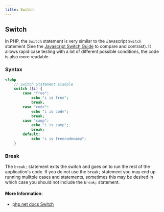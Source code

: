 ```yaml
---
title: Switch
---
```

## Switch
In PHP, the `Switch` statement is very similar to the Javascript `Switch` statement (See the <a href="/javascript/switch-statements">Javascript Switch Guide</a> to compare and contrast). It allows rapid case testing with a lot of different possible conditions, the code is also more readable.

### Syntax
```php
<?php
	// Switch Statement Example
	switch ($i) {
    	case "free":
    	    echo "i is free";
    	    break;
    	case "code":
    	    echo "i is code";
    	    break;
    	case "camp":
    	    echo "i is camp";
    	    break;
    	default:
    		echo "i is freecodecamp";
	}

```

### Break
The `break;` statement exits the switch and goes on to run the rest of the application's code. If you do not use the `break;` statement you may end up running mulitple cases and statements, sometimes this may be desired in which case you should not include the `break;` statement.

#### More Information:
* <a href="https://secure.php.net/manual/en/control-structures.switch.php" rel="nofollow">php.net docs Switch</a>
